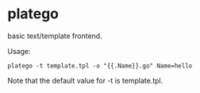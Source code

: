 platego
=======

basic text/template frontend.

Usage:

	platego -t template.tpl -o "{{.Name}}.go" Name=hello

Note that the default value for -t is template.tpl.

